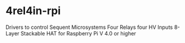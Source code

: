 # 4rel4in-rpi
Drivers to control Sequent Microsystems Four Relays four HV Inputs 8-Layer Stackable HAT for Raspberry Pi V 4.0 or higher

